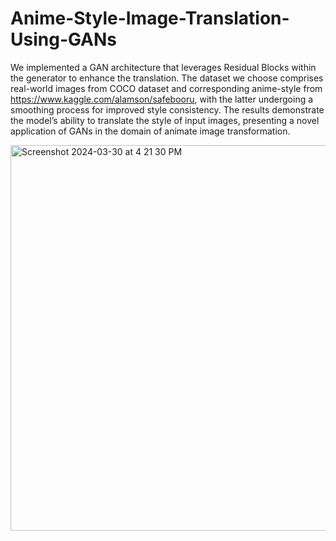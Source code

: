 # Anime-Style-Image-Translation-Using-GANs

We implemented a GAN architecture that leverages Residual Blocks within the generator to enhance the translation. The dataset we choose comprises real-world images from COCO dataset and corresponding anime-style from https://www.kaggle.com/alamson/safebooru, with the latter undergoing a smoothing process for improved style consistency. The results demonstrate the model’s ability to translate the style of input images, presenting a novel application of GANs in the domain of animate image transformation.

<img width="617" alt="Screenshot 2024-03-30 at 4 21 30 PM" src="https://github.com/JPL1205/Anime-Style-Image-Translation-Using-GANs/assets/116853859/95af18c4-3091-4121-a00e-924c3ffb284c">
